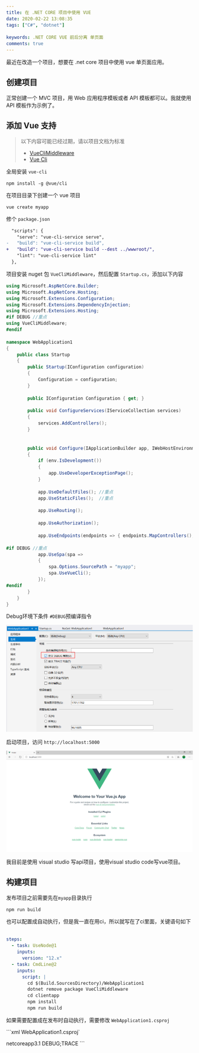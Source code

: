 ```yaml
---
title: 在 .NET CORE 项目中使用 VUE
date: 2020-02-22 13:08:35
tags: ["C#", "dotnet"]

keywords: .NET CORE VUE 前后分离 单页面
comments: true
---
```


最近在改造一个项目，想要在 .net core 项目中使用 vue 单页面应用。

<!-- more -->

## 创建项目

正常创建一个 MVC 项目，用 Web 应用程序模板或者 API 模板都可以。我就使用 API 模板作为示例了。

## 添加 Vue 支持

> 以下内容可能已经过期，请以项目文档为标准
> - [VueCliMiddleware](https://github.com/EEParker/aspnetcore-vueclimiddleware)
> - [Vue Cli](https://cli.vuejs.org/zh/guide/)


全局安装 `vue-cli`

```
npm install -g @vue/cli
```

在项目目录下创建一个 vue 项目

```
vue create myapp
```

修个 `package.json`

```diff package.json
  "scripts": {
    "serve": "vue-cli-service serve",
-   "build": "vue-cli-service build",
+   "build": "vue-cli-service build --dest ../wwwroot/",
    "lint": "vue-cli-service lint"
  },
```

项目安装 nuget 包 `VueCliMiddleware`，然后配置 `Startup.cs`，添加以下内容


```cs Startup.cs
using Microsoft.AspNetCore.Builder;
using Microsoft.AspNetCore.Hosting;
using Microsoft.Extensions.Configuration;
using Microsoft.Extensions.DependencyInjection;
using Microsoft.Extensions.Hosting;
#if DEBUG //重点
using VueCliMiddleware;
#endif

namespace WebApplication1
{
    public class Startup
    {
        public Startup(IConfiguration configuration)
        {
            Configuration = configuration;
        }

        public IConfiguration Configuration { get; }

        public void ConfigureServices(IServiceCollection services)
        {
            services.AddControllers();
        }


        public void Configure(IApplicationBuilder app, IWebHostEnvironment env)
        {
            if (env.IsDevelopment())
            {
                app.UseDeveloperExceptionPage();
            }

            app.UseDefaultFiles(); //重点
            app.UseStaticFiles();  //重点

            app.UseRouting();

            app.UseAuthorization();

            app.UseEndpoints(endpoints => { endpoints.MapControllers(); });

#if DEBUG //重点
            app.UseSpa(spa =>
            {
                spa.Options.SourcePath = "myapp";
                spa.UseVueCli();
            });
#endif
        }
    }
}
```

Debug环境下条件 `#DEBUG`预编译指令

![](/assets/img/2020/Snipaste_2020-02-22_10-15-44.png)

启动项目，访问 `http://localhost:5000`

![](/assets/img/2020/Snipaste_2020-02-22_10-25-21.png)

我目前是使用 visual studio 写api项目，使用visual studio code写vue项目。

## 构建项目

发布项目之前需要先在`myapp`目录执行

```
npm run build
```

也可以配置成自动执行，但是我一直在用ci，所以就写在了ci里面，关键语句如下

```yaml azure-pipelines.yml

steps:
  - task: UseNode@1
    inputs:
      version: "12.x"
  - task: CmdLine@2
    inputs:
      script: |
        cd $(Build.SourcesDirectory)/WebApplication1
        dotnet remove package VueCliMiddleware
        cd clientapp
        npm install
        npm run build
```

如果需要配置成在发布时自动执行，需要修改 `WebApplication1.csproj`

```xml WebApplication1.csproj`
<Project Sdk="Microsoft.NET.Sdk.Web">

  <PropertyGroup>
    <TargetFramework>netcoreapp3.1</TargetFramework>
  </PropertyGroup>

  <PropertyGroup Condition="'$(Configuration)|$(Platform)'=='Debug|AnyCPU'">
    <DefineConstants>DEBUG;TRACE</DefineConstants>
  </PropertyGroup>

  <ItemGroup>
    <PackageReference Include="Microsoft.VisualStudio.Web.CodeGeneration.Design" Version="3.1.1" />
    <PackageReference Include="VueCliMiddleware" Version="3.1.1" />
  </ItemGroup>

  <!-- 下面是重点 -->
  <Target Name="CheckNodeEnv" BeforeTargets="Build">
    <Exec Command="npm --version" ContinueOnError="true">
      <Output TaskParameter="ExitCode" PropertyName="ErrorCode" />
    </Exec>
  </Target>

  <Target Name="NpmInstall" AfterTargets="CheckNodeEnv" Inputs="package.json" Outputs="packages-lock.json">
    <Message Importance="high" Text="正在安装npm包" />
    <Exec WorkingDirectory="$(ProjectDir)myapp" Command="npm install" />
  </Target>
  <Target Name="NpmRunBuild" AfterTargets="NpmInstall">
    <Message Importance="high" Text="正在构建静态页面" />
    <Exec WorkingDirectory="$(ProjectDir)myapp" Command="npm run build" />
  </Target>
</Project>
```
